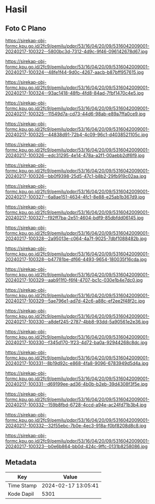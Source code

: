 # Hasil

## Foto C Plano

https://sirekap-obj-formc.kpu.go.id/2fc9/pemilu/pdpr/53/16/04/20/09/5316042009001-20240217-100322--5800bc3d-7312-4d9c-9f46-096142678d67.jpg

https://sirekap-obj-formc.kpu.go.id/2fc9/pemilu/pdpr/53/16/04/20/09/5316042009001-20240217-100324--48fe1f44-9d0c-4267-aacb-b87bff957615.jpg

https://sirekap-obj-formc.kpu.go.id/2fc9/pemilu/pdpr/53/16/04/20/09/5316042009001-20240217-100324--93ac1418-48fb-4fd8-84ad-7fbf1470c4e5.jpg

https://sirekap-obj-formc.kpu.go.id/2fc9/pemilu/pdpr/53/16/04/20/09/5316042009001-20240217-100325--11549d7a-cd73-44d6-98ab-e89a7ffa0ce9.jpg

https://sirekap-obj-formc.kpu.go.id/2fc9/pemilu/pdpr/53/16/04/20/09/5316042009001-20240217-100325--44838d91-72b4-4c09-96c1-d4038521105c.jpg

https://sirekap-obj-formc.kpu.go.id/2fc9/pemilu/pdpr/53/16/04/20/09/5316042009001-20240217-100326--edc31295-4e14-478a-a2f1-00aebb2df6f9.jpg

https://sirekap-obj-formc.kpu.go.id/2fc9/pemilu/pdpr/53/16/04/20/09/5316042009001-20240217-100326--bb0f9398-25d5-47c1-b8b2-29fb919c02aa.jpg

https://sirekap-obj-formc.kpu.go.id/2fc9/pemilu/pdpr/53/16/04/20/09/5316042009001-20240217-100327--6a8ae151-4634-4fc1-8e88-e25ab1b367d9.jpg

https://sirekap-obj-formc.kpu.go.id/2fc9/pemilu/pdpr/53/16/04/20/09/5316042009001-20240217-100327--f92ff7ba-2e51-4604-bdf9-85dbfdd06145.jpg

https://sirekap-obj-formc.kpu.go.id/2fc9/pemilu/pdpr/53/16/04/20/09/5316042009001-20240217-100328--2a95013e-c064-4a7f-9025-7dbf1088482b.jpg

https://sirekap-obj-formc.kpu.go.id/2fc9/pemilu/pdpr/53/16/04/20/09/5316042009001-20240217-100328--b47781be-df66-4493-9654-180035f16cda.jpg

https://sirekap-obj-formc.kpu.go.id/2fc9/pemilu/pdpr/53/16/04/20/09/5316042009001-20240217-100329--aab911f0-f6f4-4707-bc1c-030e1b4e7dc0.jpg

https://sirekap-obj-formc.kpu.go.id/2fc9/pemilu/pdpr/53/16/04/20/09/5316042009001-20240217-100329--5ae796e1-ad7d-42c6-a88c-ef2ee2f48f2c.jpg

https://sirekap-obj-formc.kpu.go.id/2fc9/pemilu/pdpr/53/16/04/20/09/5316042009001-20240217-100330--a8def245-2787-4bb8-93dd-5a90561e2e36.jpg

https://sirekap-obj-formc.kpu.go.id/2fc9/pemilu/pdpr/53/16/04/20/09/5316042009001-20240217-100330--f345d170-1f23-4d72-ba0a-92944268c8dc.jpg

https://sirekap-obj-formc.kpu.go.id/2fc9/pemilu/pdpr/53/16/04/20/09/5316042009001-20240217-100331--8b19d92c-e868-4fa8-9096-6783949d5d4a.jpg

https://sirekap-obj-formc.kpu.go.id/2fc9/pemilu/pdpr/53/16/04/20/09/5316042009001-20240217-100331--d69199ee-ad36-4b0b-b2eb-39d4308f3f5e.jpg

https://sirekap-obj-formc.kpu.go.id/2fc9/pemilu/pdpr/53/16/04/20/09/5316042009001-20240217-100332--159b8fbd-6728-4ccd-a94e-ac24fd71b3b4.jpg

https://sirekap-obj-formc.kpu.go.id/2fc9/pemilu/pdpr/53/16/04/20/09/5316042009001-20240217-100332--32f55ebc-7b0e-4ec3-918a-f0bf8208d8c8.jpg

https://sirekap-obj-formc.kpu.go.id/2fc9/pemilu/pdpr/53/16/04/20/09/5316042009001-20240217-100323--b0e6b864-bb0d-424c-9ffc-0131b8258086.jpg


## Metadata

| Key        | Value               |
| ---------- | ------------------- |
| Time Stamp | 2024-02-17 13:05:41 |
| Kode Dapil | 5301                |



